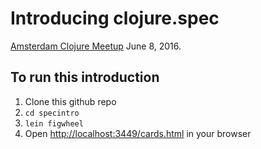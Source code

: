 # Introducing clojure.spec

[Amsterdam Clojure Meetup](http://www.meetup.com/The-Amsterdam-Clojure-Meetup-Group/events/230946163/)
June 8, 2016.

## To run this introduction

1. Clone this github repo
2. `cd specintro`
3. `lein figwheel`
4. Open [http://localhost:3449/cards.html](http://localhost:3449/cards.html) in your browser
